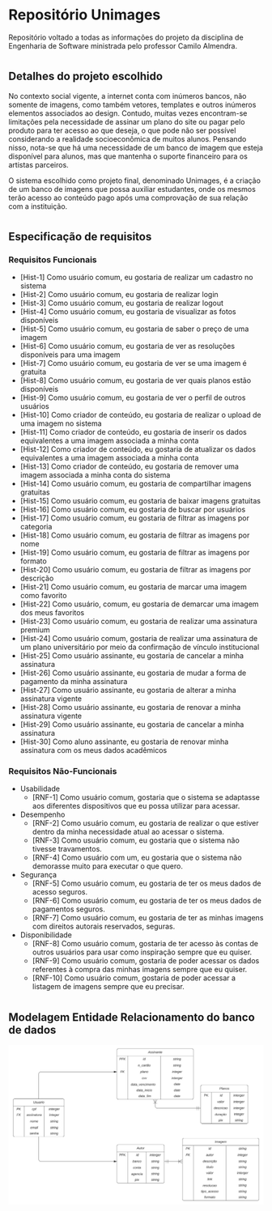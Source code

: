 

# Repositório Unimages

Repositório voltado a todas as informações do projeto da disciplina de Engenharia de Software ministrada pelo professor Camilo Almendra.

#

## Detalhes do projeto escolhido

No contexto social vigente, a internet conta com inúmeros bancos, não somente de imagens, como também vetores, templates e outros inúmeros elementos associados ao design. Contudo, muitas vezes encontram-se limitações pela necessidade de assinar um plano do site ou pagar pelo produto para ter acesso ao que deseja, o que pode não ser possível considerando a realidade socioeconômica de muitos alunos. Pensando nisso, nota-se que há uma necessidade de um banco de imagem que esteja disponível para alunos, mas que mantenha o suporte financeiro para os artistas parceiros.

O sistema escolhido como projeto final, denominado Unimages, é a criação de um banco de imagens que possa auxiliar estudantes, onde os mesmos terão acesso ao conteúdo pago após uma comprovação de sua relação com a instituição.

#

## Especificação de requisitos

### Requisitos Funcionais

- [Hist-1] Como usuário comum, eu gostaria de realizar um cadastro no sistema
- [Hist-2] Como usuário comum, eu gostaria de realizar login
- [Hist-3] Como usuário comum, eu gostaria de realizar logout
- [Hist-4] Como usuário comum, eu gostaria de visualizar as fotos disponíveis
- [Hist-5] Como usuário comum, eu gostaria de saber o preço de uma imagem
- [Hist-6] Como usuário comum, eu gostaria de ver as resoluções disponíveis para uma imagem
- [Hist-7] Como usuário comum, eu gostaria de ver se uma imagem é gratuita
- [Hist-8] Como usuário comum, eu gostaria de ver quais planos estão disponíveis
- [Hist-9] Como usuário comum, eu gostaria de ver o perfil de outros usuários
- [Hist-10] Como criador de conteúdo, eu gostaria de realizar o upload de uma imagem no sistema
- [Hist-11] Como criador de conteúdo, eu gostaria de inserir os dados equivalentes a uma imagem associada a minha conta
- [Hist-12] Como criador de conteúdo, eu gostaria de atualizar os dados equivalentes a uma imagem associada a minha conta
- [Hist-13] Como criador de conteúdo, eu gostaria de remover uma imagem  associada a minha conta do sistema
- [Hist-14] Como usuário comum, eu gostaria de compartilhar imagens gratuitas
- [Hist-15] Como usuário comum, eu gostaria de baixar imagens gratuitas
- [Hist-16] Como usuário comum, eu gostaria de buscar por usuários
- [Hist-17] Como usuário comum, eu gostaria de filtrar as imagens por categoria
- [Hist-18] Como usuário comum, eu gostaria de filtrar as imagens por nome
- [Hist-19] Como usuário comum, eu gostaria de filtrar as imagens por formato
- [Hist-20] Como usuário comum, eu gostaria de filtrar as imagens por descrição
- [Hist-21] Como usuário comum, eu gostaria de marcar uma imagem como favorito
- [Hist-22] Como usuário, comum, eu gostaria de demarcar uma imagem dos meus favoritos
- [Hist-23] Como usuário comum, eu gostaria de realizar uma assinatura premium
- [Hist-24] Como usuário comum, gostaria de realizar uma assinatura de um plano universitário por meio da confirmação de vínculo institucional
- [Hist-25] Como usuário assinante, eu gostaria de cancelar a minha assinatura
- [Hist-26] Como usuário assinante, eu gostaria de mudar a forma de pagamento da minha assinatura
- [Hist-27] Como usuário assinante, eu gostaria de alterar a minha assinatura vigente
- [Hist-28] Como usuário assinante, eu gostaria de renovar a minha assinatura vigente
- [Hist-29] Como usuário assinante, eu gostaria de cancelar a minha assinatura
- [Hist-30] Como aluno assinante, eu gostaria de renovar minha assinatura com os meus dados acadêmicos

### Requisitos Não-Funcionais

- Usabilidade
  - [RNF-1] Como usuário comum, gostaria que o sistema se adaptasse aos diferentes dispositivos que eu possa utilizar para acessar.
- Desempenho
  - [RNF-2] Como usuário comum, eu gostaria de realizar o que estiver dentro da minha necessidade atual ao acessar o sistema.
  - [RNF-3] Como usuário comum, eu gostaria que o sistema não tivesse travamentos.
  - [RNF-4] Como usuário com um, eu gostaria que o sistema não demorasse muito para executar o que quero.
- Segurança
  - [RNF-5] Como usuário comum, eu gostaria de ter os meus dados de acesso seguros.
  - [RNF-6] Como usuário comum, eu gostaria de ter os meus dados de pagamentos seguros.
  - [RNF-7] Como usuário comum, eu gostaria de ter as minhas imagens com direitos autorais reservados, seguras.
- Disponibilidade
  - [RNF-8] Como usuário comum, gostaria de ter acesso às contas de outros usuários para usar como inspiração sempre que eu quiser.
  - [RNF-9] Como usuário comum, gostaria de poder acessar os dados referentes à compra das minhas imagens sempre que eu quiser.
  - [RNF-10] Como usuário comum, gostaria de poder acessar a listagem de imagens sempre que eu precisar.

#

## Modelagem Entidade Relacionamento do banco de dados

![](https://github.com/andreinamendes/unimages/blob/main/modelo%20er.jpeg)

#